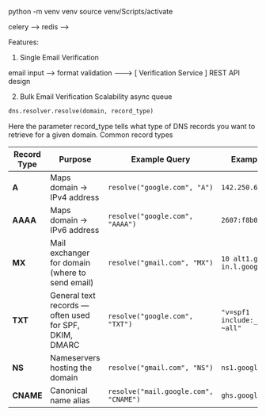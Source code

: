 python -m venv venv
source venv/Scripts/activate


celery --> redis --> 


Features:
1. Single Email Verification

email input --> format validation ---> [ Verification Service ] 
REST API design

2. Bulk Email Verification
Scalability async queue


```python
dns.resolver.resolve(domain, record_type)
```
Here the parameter record_type tells what type of DNS records you want to retrieve for a given domain.
Common record types

| Record Type | Purpose                                                | Example Query                         | Example Response                        |
| ----------- | ------------------------------------------------------ | ------------------------------------- | --------------------------------------- |
| **A**       | Maps domain → IPv4 address                             | `resolve("google.com", "A")`          | `142.250.64.110`                        |
| **AAAA**    | Maps domain → IPv6 address                             | `resolve("google.com", "AAAA")`       | `2607:f8b0:4005:...`                    |
| **MX**      | Mail exchanger for domain (where to send email)        | `resolve("gmail.com", "MX")`          | `10 alt1.gmail-smtp-in.l.google.com.`   |
| **TXT**     | General text records — often used for SPF, DKIM, DMARC | `resolve("google.com", "TXT")`        | `"v=spf1 include:_spf.google.com ~all"` |
| **NS**      | Nameservers hosting the domain                         | `resolve("gmail.com", "NS")`          | `ns1.google.com.`                       |
| **CNAME**   | Canonical name alias                                   | `resolve("mail.google.com", "CNAME")` | `ghs.googlehosted.com.`                 |

